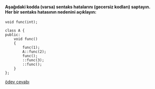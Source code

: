 #### Aşağıdaki kodda (varsa) sentaks hatalarını (gecersiz kodları) saptayın. Her bir sentaks hatasının nedenini açıklayın:

```
void func(int);

class A {
public:
	void func()
	{
		func(1);
		A::func(2);
		func();
		::func(3);
		::func();
	}
};
```


[ödev cevabı](https://vimeo.com/435749866)
